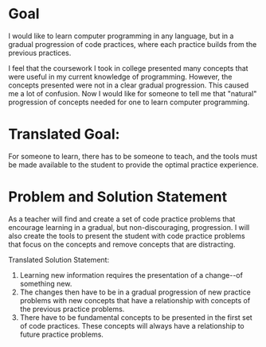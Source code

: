# Goal
I would like to learn computer programming in any language, but in a gradual progression of code practices, where each practice builds from the previous practices.  

I feel that the coursework I took in college presented many concepts that were useful in my current knowledge of programming.  However, the concepts presented were not in a clear gradual progression.  This caused me a lot of confusion.  Now I would like for someone to tell me that "natural" progression of concepts needed for one to learn computer programming.

# Translated Goal:
For someone to learn, there has to be someone to teach, and the tools must be made available to the student to provide the optimal practice experience.

# Problem and Solution Statement
As a teacher will find and create a set of code practice problems that encourage learning in a gradual, but non-discouraging, progression.  I will also create the tools to present the student with code practice problems that focus on the concepts and remove concepts that are distracting.

Translated Solution Statement:
1. Learning new information requires the presentation of a change--of something new. 
2. The changes then have to be in a gradual progression of new practice problems with new concepts that have a relationship with concepts of the previous practice problems.
3. There have to be fundamental concepts to be presented in the first set of code practices.  These concepts will always have a relationship to future practice problems.
